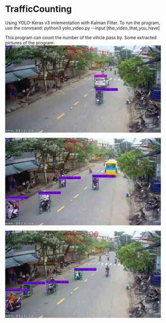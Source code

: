 # TrafficCounting
 Using YOLO-Keras v3 imlementation with Kalman Filter.
 To run the program, use the command:
 python3 yolo_video.py --input [the_video_that_you_have] 
 
 This program can count the number of the vihcle pass by.
 Some extracted pictures of the program:
 ![alt text](https://github.com/vietdelta/TrafficCounting/blob/master/1.jpg?raw=true)
 
 ![alt text](https://github.com/vietdelta/TrafficCounting/blob/master/2.jpg?raw=true)
 
 ![alt text](https://github.com/vietdelta/TrafficCounting/blob/master/3.jpg?raw=true)
